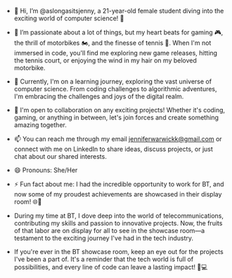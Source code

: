- 👋 Hi, I’m @aslongasitsjenny, a 21-year-old female student diving into the exciting world of computer science! 🚀

- 👀 I’m passionate about a lot of things, but my heart beats for gaming 🎮, the thrill of motorbikes 🏍️, and the finesse of tennis 🎾. When I'm not immersed in code, you'll find me exploring new game releases, hitting the tennis court, or enjoying the wind in my hair on my beloved motorbike.

- 🌱 Currently, I'm on a learning journey, exploring the vast universe of computer science. From coding challenges to algorithmic adventures, I'm embracing the challenges and joys of the digital realm.

- 💞️ I'm open to collaboration on any exciting projects! Whether it's coding, gaming, or anything in between, let's join forces and create something amazing together.

- 📫 You can reach me through my email jenniferwarwickk@gmail.com or connect with me on LinkedIn to share ideas, discuss projects, or just chat about our shared interests.

- 😄 Pronouns: She/Her

- ⚡ Fun fact about me: I had the incredible opportunity to work for BT, and now some of my proudest achievements are showcased in their display room! 🌐🔧

- During my time at BT, I dove deep into the world of telecommunications, contributing my skills and passion to innovative projects. Now, the fruits of that labor are on display for all to see in the showcase room—a testament to the exciting journey I've had in the tech industry.

- If you're ever in the BT showcase room, keep an eye out for the projects I've been a part of. It's a reminder that the tech world is full of possibilities, and every line of code can leave a lasting impact! 🌟💻
